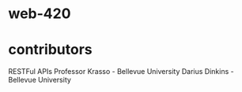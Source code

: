 # web-420
# contributors
RESTFul APIs
Professor Krasso - Bellevue University
Darius Dinkins - Bellevue University
